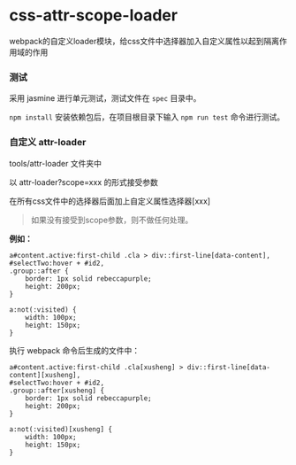 # css-attr-scope-loader
webpack的自定义loader模块，给css文件中选择器加入自定义属性以起到隔离作用域的作用

### 测试

采用 jasmine 进行单元测试，测试文件在 `spec` 目录中。

`npm install` 安装依赖包后，在项目根目录下输入 `npm run test` 命令进行测试。

### 自定义 attr-loader
tools/attr-loader 文件夹中

以 attr-loader?scope=xxx 的形式接受参数

在所有css文件中的选择器后面加上自定义属性选择器[xxx]

> 如果没有接受到scope参数，则不做任何处理。

**例如：**
```
a#content.active:first-child .cla > div::first-line[data-content],
#selectTwo:hover + #id2,
.group::after {
    border: 1px solid rebeccapurple;
    height: 200px;
}

a:not(:visited) {
    width: 100px;
    height: 150px;
}
```

执行 webpack 命令后生成的文件中：
```
a#content.active:first-child .cla[xusheng] > div::first-line[data-content][xusheng],
#selectTwo:hover + #id2,
.group::after[xusheng] {
    border: 1px solid rebeccapurple;
    height: 200px;
}

a:not(:visited)[xusheng] {
    width: 100px;
    height: 150px;
}
```
